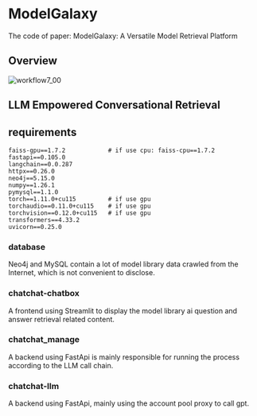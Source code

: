 # ModelGalaxy
The code of paper: ModelGalaxy: A Versatile Model Retrieval Platform

## Overview
![workflow7_00](https://github.com/zwl906711886/ModelGalaxy/assets/55490910/33e4b4bc-c844-4c75-a9ab-747b0b95969d)


## LLM Empowered Conversational Retrieval

## requirements

```
faiss-gpu==1.7.2 			# if use cpu: faiss-cpu==1.7.2
fastapi==0.105.0
langchain==0.0.287
httpx==0.26.0
neo4j==5.15.0
numpy==1.26.1
pymysql==1.1.0
torch==1.11.0+cu115 		# if use gpu
torchaudio==0.11.0+cu115	# if use gpu
torchvision==0.12.0+cu115	# if use gpu
transformers==4.33.2
uvicorn==0.25.0
```

### database

Neo4j and MySQL contain a lot of model library data crawled from the Internet, which is not convenient to disclose.

### chatchat-chatbox

A frontend using Streamlit to display the model library ai question and answer retrieval related content.

### chatchat_manage

A backend using FastApi is mainly responsible for running the process according to the LLM call chain.

### chatchat-llm

A backend using FastApi, mainly using the account pool proxy to call gpt.
